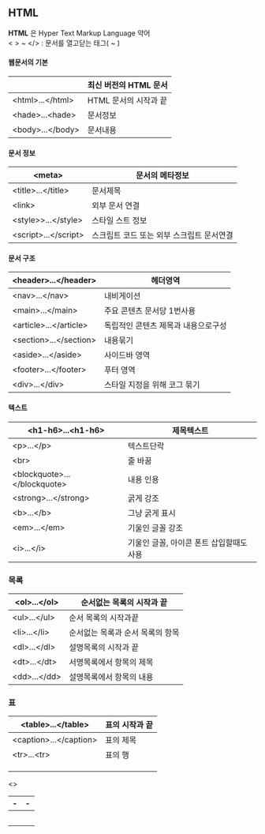 ## HTML
**HTML** 은 Hyper Text Markup Language 약어<br>
< > ~ </>  : 문서를 열고닫는 태그(<open tag> ~ <close tag>)
#### 웹문서의 기본
|<!doctype html>| 최신 버전의 HTML 문서|
|-|-|
|&lt;html&gt;...&lt;/html&gt;|HTML 문서의 시작과 끝|
|&lt;hade&gt;...&lt;hade&gt;|문서정보|
|&lt;body&gt;...&lt;/body&gt;|문서내용|

#### 문서 정보
|<meta&gt;|문서의 메타정보|
|-|-|
|&lt;title&gt;...&lt;/title&gt;|문서제목|
|&lt;link&gt;|외부 문서 연결|
|&lt;style&gt;>...&lt;/style&gt;|스타일 스트 정보|
|<script&gt;...</script&gt;|스크립트 코드 또는 외부 스크립트 문서연결|


#### 문서 구조
|<header&gt;...</header&gt;|헤더영역|
|-|-|
|<nav&gt;...</nav&gt;|내비게이션|
|<main&gt;...</main&gt;|주요 콘텐츠 문서당 1번사용 |
|<article&gt;...</article&gt;|독립적인 콘텐츠 제목과 내용으로구성|
|<section&gt;...</section&gt;|내용묶기|
|<aside&gt;...</aside&gt;|사이드바 영역|
|<footer&gt;...</footer&gt;|푸터 영역|
|<div&gt;...</div&gt;|스타일 지정을 위해 코그 묶기|

#### 텍스트

|&lt;h1-h6&gt;...&lt;h1-h6&gt;|제목텍스트|
|-|-|
|<p&gt;...</p&gt;|텍스트단락|
|<br&gt;|줄 바꿈|
|<blockquote&gt;...</blockquote&gt;|내용 인용|
|<strong&gt;...</strong&gt;|굵게 강조|
|<b&gt;...</b&gt;|그냥 굵게 표시|
|<em&gt;...</em&gt;|기울인 글꼴 강조|
|<i&gt;...</i&gt;|기울인 글꼴, 아이콘 폰트 삽입할때도 사용|

### 목록

|<ol&gt;...</ol&gt;|순서없는 목록의 시작과 끝|
|-|-|
|<ul&gt;...</ul&gt;|순서 목록의 시작과끝|
|<li&gt;...</li&gt;|순서없는 목록과 순서 목록의 항목|
|<dl&gt;...</dl&gt;|설명목록의 시작과 끝|
|<dt&gt;...</dt&gt;|서명목록에서 항목의 제목|
|<dd&gt;...</dd&gt;|설명목록에서 항목의 내용|

### 표

|<table&gt;...</table&gt;|표의 시작과 끝|
|-|-|
|<caption&gt;...</caption&gt;|표의 제목|
|<tr&gt;...<tr&gt;|표의 행|
|||
|||
|||










&lt;&gt;

|-|-|
|-|-|
|||
|||
|||
|||
|||
